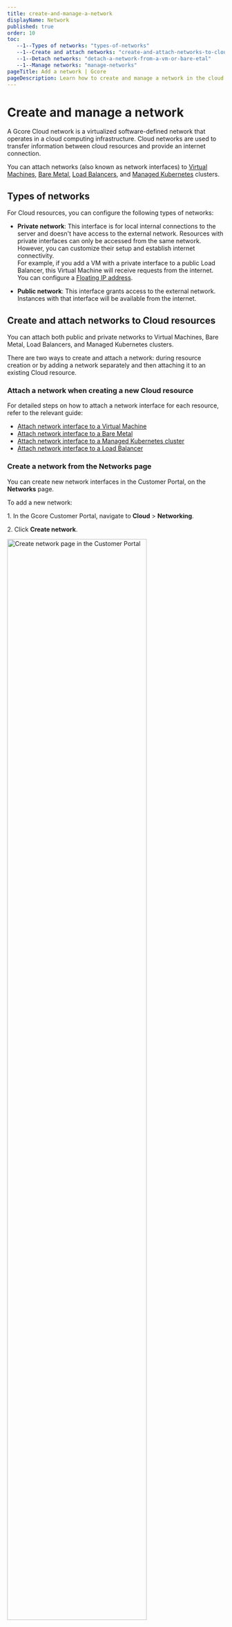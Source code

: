 ```yaml
---
title: create-and-manage-a-network
displayName: Network
published: true
order: 10
toc:
   --1--Types of networks: "types-of-networks"
   --1--Create and attach networks: "create-and-attach-networks-to-cloud-resources"
   --1--Detach networks: "detach-a-network-from-a-vm-or-bare-etal"
   --1--Manage networks: "manage-networks"
pageTitle: Add a network | Gcore
pageDescription: Learn how to create and manage a network in the cloud to transfer information between cloud resources and establish an Internet connection.
---
```

# Create and manage a network

A Gcore Cloud network is a virtualized software-defined network that operates in a cloud computing infrastructure. Cloud networks are used to transfer information between cloud resources and provide an internet connection.  

You can attach networks (also known as network interfaces) to <a href="https://gcore.com/docs/cloud/virtual-instances/types-of-virtual-machines" target="_blank">Virtual Machines</a>, <a href="https://gcore.com/docs/cloud/bare-metal-servers/about-bare-metal-servers" target="_blank">Bare Metal</a>, <a href="https://gcore.com/docs/cloud/networking/create-and-configure-a-load-balancer" target="_blank">Load Balancers</a>, and <a href="https://gcore.com/docs/cloud/kubernetes/about-gcore-kubernetes" target="_blank">Managed Kubernetes</a> clusters. 

## Types of networks 

For Cloud resources, you can configure the following types of networks: 

* **Private network**: This interface is for local internal connections to the server and doesn't have access to the external network. Resources with private interfaces can only be accessed from the same network. However, you can customize their setup and establish internet connectivity.  
For example, if you add a VM with a private interface to a public Load Balancer, this Virtual Machine will receive requests from the internet. You can configure a <a href="https://gcore.com/docs/cloud/networking/ip-address/create-and-configure-a-floating-ip-address" target="_blank">Floating IP address</a>. 

* **Public network**: This interface grants access to the external network. Instances with that interface will be available from the internet. 

## Create and attach networks to Cloud resources 

You can attach both public and private networks to Virtual Machines, Bare Metal, Load Balancers, and Managed Kubernetes clusters. 

There are two ways to create and attach a network: during resource creation or by adding a network separately and then attaching it to an existing Cloud resource. 

### Attach a network when creating a new Cloud resource 

For detailed steps on how to attach a network interface for each resource, refer to the relevant guide: 

* <a href="https://gcore.com/docs/cloud/virtual-instances/create-an-instance" target="_blank">Attach network interface to a Virtual Machine</a>  
* <a href="https://gcore.com/docs/cloud/bare-metal-servers/create-a-bare-metal-server" target="_blank">Attach network interface to a Bare Metal</a> 
* <a href="https://gcore.com/docs/cloud/kubernetes/clusters/create-a-kubernetes-cluster#step-6-configure-network-settings" target="_blank">Attach network interface to a Managed Kubernetes cluster</a>  
* <a href="https://gcore.com/docs/cloud/networking/create-and-configure-a-load-balancer#step-4-configure-network" target="_blank">Attach network interface to a Load Balancer</a> 

### Create a network from the Networks page  

You can create new network interfaces in the Customer Portal, on the **Networks** page. 

To add a new network: 

1\. In the Gcore Customer Portal, navigate to **Cloud** > **Networking**.

2\. Click **Create network**.

<img src="https://assets.gcore.pro/docs/cloud/networking/create-and-manage-a-network/networking-page.png" alt="Create network page in the Customer Portal" width="80%">

3\. Enter the network name. 

4\. (Optional) If you want to create a network for Bare Metal servers, turn on the **Bare Metal Network** toggle. 

5\. (Optional) Add tags if you want to include metadata. 

6\. Click **Create network**. 

<img src="https://assets.gcore.pro/docs/cloud/networking/create-and-manage-a-network/create-network-dialog.png" alt="Create network dialog" width="80%">

If you need to configure a private network, you also need to add a subnetwork. To do so, follow instructions from the <a href="https://gcore.com/docs/cloud/networking/create-and-manage-a-subnetwork#create-a-subnetwork-from-the-networks-page" target="_blank">creating a subnetwork</a>

### Attach a network interface to an existing VM or Bare Metal 

<alert-element type="info" title="Info">
 
You can’t change network interfaces for created Load Balancers. 
 
</alert-element>

If you’ve already created a cloud resource and want to add more networks to it, you can do so in the resource settings: 

1\. In the Gcore Customer Portal, navigate to **Cloud**. 

2\. Open the relevant page with your resource: **Virtual Instances** or **Bare Metal**. 

3\. Click the resource name to open its settings. 

4\. Go to the **Networks** tab. Here you can view, attach, and detach network interfaces attached to your resource. Here's the network configuration for a Virtual Machine:

<img src="https://assets.gcore.pro/docs/cloud/networking/create-and-manage-a-network/networking-tab-vm.png" alt="Networking tab in the VM settings" width="80%">

5\. To attach a new interface, click **Add interface**: 

* **Public**: It’s only possible to add one public interface per VM.  Additionally, you can use a <a href="https://gcore.com/docs/cloud/networking/ip-address/create-and-configure-a-reserved-ip-address" target="_blank">reserved IP address</a>. 

* **Private**: Choose a network from the list or create a new one, then <a href="https://gcore.com/docs/cloud/networking/create-and-manage-a-subnetwork" target="_blank">configure a subnetwork</a> according to your requirements.  

6\. (Optional) If your network contains both IPv6 and IPv4 addresses, you can enable IPV6 dual-stack and simultaneously use IPv4 and IPv6 protocols on the same network infrastructure. 

7\. Click **Save Changes**. 

You’ve successfully attached a new network interface to your resource. 

## Detach a network from a VM or Bare Metal 

To remove an interface from your cloud resource, you need to detach all subnetworks within this network interface: 

1\. In the Gcore Customer Portal, navigate to **Cloud**. 

2\. Open the relevant page with your resource: **Virtual Instances** or **Bare Metal**. 

2\. Find the needed resource and click its name to open it. 

3\. Go to the **Networks** tab and find the network you want to detach. To remove an interface from your cloud resource, you first need to detach all existing subnetworks. 

4\. Click the three-dot icon next to each subnetwork within the network and select **Detach subnetwork**.  

<img src="https://assets.gcore.pro/docs/cloud/networking/create-and-manage-a-network/detach-subnetwork.png" alt="Network settings with the detach subnetwork option" width="80%">

If you have a connected Floating IP, detach it before removing subnetworks.

5\. Confirm the action by clicking **Detach**.

Repeat this step for all subnetworks within the network. 

## Manage networks 

All your configured network interfaces and their subnetworks appear in the Customer Portal, on the **Networks** page. 

You can view network details, rename or delete a network, and configure its subnetworks. 

### View network details 

1\. In the Gcore Customer Portal, navigate to **Cloud** > **Networking**. 

2\. Find the needed network and click its name to open the details page. 

The details page includes comprehensive information about the network, such as network ID, creation date, tags, and other relevant specifications. 

<img src="https://assets.gcore.pro/docs/cloud/networking/create-and-manage-a-network/network-details.png" alt="Network details page" width="80%">

Here you can also create and remove <a href="https://gcore.com/docs/cloud/networking/create-and-manage-a-subnetwork" target="_blank">subnetworks</a>. 

### Rename a network  

1\. In the Gcore Customer Portal, navigate to **Cloud** > **Networking**. 

2\. Find the network that you want to rename and click the three-dot icon next to it. 

3\. Select **Rename**.  

<img src="https://assets.gcore.pro/docs/cloud/networking/create-and-manage-a-network/rename-network.png" alt="Network settings menu with the rename button highlighted" width="80%">

4\. Enter a new name and click **Save** to apply the changes.

<img src="https://assets.gcore.pro/docs/cloud/networking/create-and-manage-a-network/edit-name-description.png" alt="Edit network name and description dialog" width="80%">

The network has been renamed. 

### Delete a network 

1\. In the Gcore Customer Portal, navigate to **Cloud** > **Networking**. 

2\. Find the network that you want to remove and click the three-dot icon next to it. 

3\. Select **Delete**.  

<img src="https://assets.gcore.pro/docs/cloud/networking/create-and-manage-a-network/delete-network.png" alt="Network settings menu with the delete button highlighted.png" width="80%">

4\. Click **Delete network** to confirm your action.

<img src="https://assets.gcore.pro/docs/cloud/networking/create-and-manage-a-network/verify-deletion.png" alt="Delete network dialog" width="80%">

You’ve successfully removed a network. 
